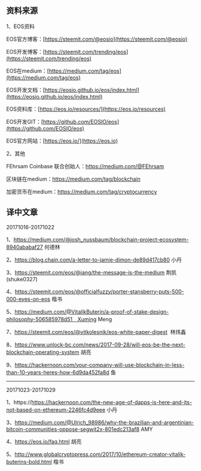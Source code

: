 资料来源
-------------------------------
1、EOS资料

EOS官方博客：[https://steemit.com/@eosio](https://steemit.com/@eosio)    

EOS开发博客：[https://steemit.com/trending/eos](https://steemit.com/trending/eos)

EOS在medium：[https://medium.com/tag/eos](https://medium.com/tag/eos)

EOS开发文档：[https://eosio.github.io/eos/index.html](https://eosio.github.io/eos/index.html)

EOS资料库：[https://eos.io/resources/](https://eos.io/resources)

EOS开发GIT：[https://github.com/EOSIO/eos](https://github.com/EOSIO/eos)

EOS官方网站：[https://eos.io/](https://eos.io)

2、其他

FEhrsam Coinbase 联合创始人：https://medium.com/@FEhrsam

区块链在medium：https://medium.com/tag/blockchain

加密货币在medium：https://medium.com/tag/cryptocurrency

译中文章
-------------------------------
20171016-20171022

1、https://medium.com/@josh_nussbaum/blockchain-project-ecosystem-8940ababaf27 何德林

2、https://blog.chain.com/a-letter-to-jamie-dimon-de89d417cb80 小丹

3、https://steemit.com/eos/@iang/the-message-is-the-medium 荆凯(shuke0327)

4、https://steemit.com/eos/@officialfuzzy/porter-stansberry-puts-500-000-eyes-on-eos 楷书

5、https://medium.com/@VitalikButerin/a-proof-of-stake-design-philosophy-506585978d51　Xuming Meng

7、https://steemit.com/eos/@vitkolesnik/eos-white-paper-digest  林炜鑫

8、https://www.unlock-bc.com/news/2017-09-28/will-eos-be-the-next-blockchain-operating-system 胡亮

9、https://hackernoon.com/your-company-will-use-blockchain-in-less-than-10-years-heres-how-6d9da452fa8d 鱼

-------------------------------
20171023-20171029

1、https://https://hackernoon.com/the-new-age-of-dapps-is-here-and-its-not-based-on-ethereum-2246fc4d9eee 小丹

3、https://medium.com/@Ulrich_98986/why-the-brazilian-and-argentinian-bitcoin-communities-oppose-segwit2x-801edc213af8 AMY

4、https://eos.io/faq.html 胡亮

5、http://www.globalcryptopress.com/2017/10/ethereum-creator-vitalik-buterins-bold.html 楷书
